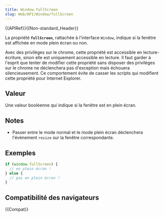 ```yaml
---
title: Window.fullScreen
slug: Web/API/Window/fullScreen
---
```


{{APIRef}}{{Non-standard_Header}}

La propriété **`fullScreen`**, rattachée à l'interface `Window`, indique si la fenêtre est affichée en mode plein écran ou non.

Avec des privilèges sur le chrome, cette propriété est accessible en lecture-écriture, sinon elle est uniquement accessible en lecture. Il faut garder à l'esprit que tenter de modifier cette propriété sans disposer des privilèges sur le chrome ne déclenchera pas d'exception mais échouera silencieusement. Ce comportement évite de casser les scripts qui modifient cette propriété pour Internet Explorer.

## Valeur

Une valeur booléenne qui indique si la fenêtre est en plein écran.

## Notes

- Passer entre le mode normal et le mode plein écran déclenchera l'évènement `resize` sur la fenêtre correspondante.

## Exemples

```js
if (window.fullScreen) {
  // en plein écran !
} else {
  // pas en plein écran !
}
```

## Compatibilité des navigateurs

{{Compat}}
